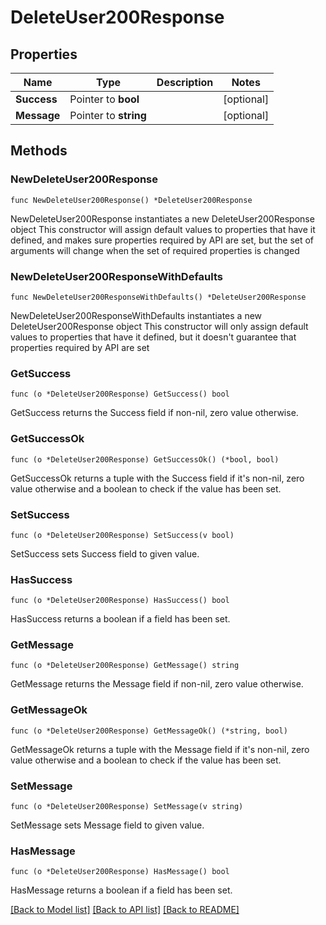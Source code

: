 # DeleteUser200Response

## Properties

Name | Type | Description | Notes
------------ | ------------- | ------------- | -------------
**Success** | Pointer to **bool** |  | [optional] 
**Message** | Pointer to **string** |  | [optional] 

## Methods

### NewDeleteUser200Response

`func NewDeleteUser200Response() *DeleteUser200Response`

NewDeleteUser200Response instantiates a new DeleteUser200Response object
This constructor will assign default values to properties that have it defined,
and makes sure properties required by API are set, but the set of arguments
will change when the set of required properties is changed

### NewDeleteUser200ResponseWithDefaults

`func NewDeleteUser200ResponseWithDefaults() *DeleteUser200Response`

NewDeleteUser200ResponseWithDefaults instantiates a new DeleteUser200Response object
This constructor will only assign default values to properties that have it defined,
but it doesn't guarantee that properties required by API are set

### GetSuccess

`func (o *DeleteUser200Response) GetSuccess() bool`

GetSuccess returns the Success field if non-nil, zero value otherwise.

### GetSuccessOk

`func (o *DeleteUser200Response) GetSuccessOk() (*bool, bool)`

GetSuccessOk returns a tuple with the Success field if it's non-nil, zero value otherwise
and a boolean to check if the value has been set.

### SetSuccess

`func (o *DeleteUser200Response) SetSuccess(v bool)`

SetSuccess sets Success field to given value.

### HasSuccess

`func (o *DeleteUser200Response) HasSuccess() bool`

HasSuccess returns a boolean if a field has been set.

### GetMessage

`func (o *DeleteUser200Response) GetMessage() string`

GetMessage returns the Message field if non-nil, zero value otherwise.

### GetMessageOk

`func (o *DeleteUser200Response) GetMessageOk() (*string, bool)`

GetMessageOk returns a tuple with the Message field if it's non-nil, zero value otherwise
and a boolean to check if the value has been set.

### SetMessage

`func (o *DeleteUser200Response) SetMessage(v string)`

SetMessage sets Message field to given value.

### HasMessage

`func (o *DeleteUser200Response) HasMessage() bool`

HasMessage returns a boolean if a field has been set.


[[Back to Model list]](../README.md#documentation-for-models) [[Back to API list]](../README.md#documentation-for-api-endpoints) [[Back to README]](../README.md)


